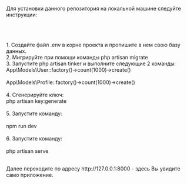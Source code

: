 <p>Для установки данного репозитория на локальной машине следуйте инструкции:</p><br/>
<br/><br/>
<bold>1.</bold> Создайте файл .env в корне проекта и пропишите в нем свою базу данных.<br/>
<bold>2.</bold> Мигрируйте при помощи команды <bold>php artisan migrate</bold><br/>
<bold>3.</bold> Запустите <bold>php artisan tinker</bold> и выполните следующие 2 команды: <br/>
<bold>App\Models\User::factory()->count(1000)->create()</bold><br/><br/>
<bold>App\Models\Profile::factory()->count(1000)->create()</bold><br/><br/>
<bold>4.</bold> Сгенерируйте ключ:<br/>
<bold>php artisan key:generate</bold><br/><br/>
<bold>5.</bold> Запустите команду:<br/><br/>
<bold>npm run dev</bold><br/><br/>
<bold>6.</bold> Запустите команду:<br/><br/>
<bold>php artisan serve</bold><br/><br/>
<p>Далее переходите по адресу http://127.0.0.1:8000 - здесь Вы увидите само приложение.</p>
